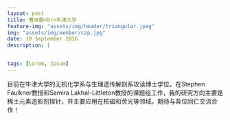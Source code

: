 ```yaml
---
layout: post
title: 曹泽鹏<br>牛津大学
feature-img: "assets/img/header/triangular.jpeg"
img: "assets/img/member/czp.jpg"
date: 10 September 2016
description: |


tags: [Lorem, Ipsum]
---
```


目前在牛津大学的无机化学系与生理遗传解剖系攻读博士学位。在Stephen Faulkner教授和Samira Lakhal-Littleton教授的课题组工作，我的研究方向主要是稀土元素造影剂探针，并主要应用在核磁和荧光等领域。期待与各位同仁交流合作！
